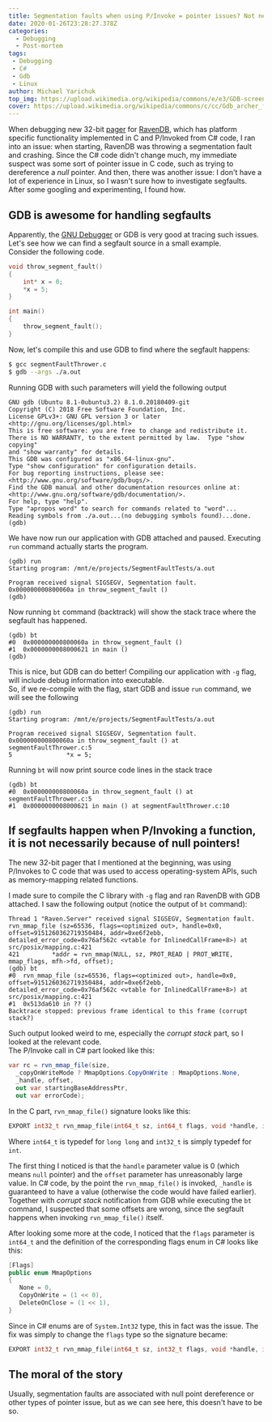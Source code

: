 ```yaml
---
title: Segmentation faults when using P/Invoke = pointer issues? Not necessarily
date: 2020-01-26T23:28:27.378Z
categories:
  - Debugging
  - Post-mortem
tags: 
 - Debugging 
 - C#
 - Gdb
 - Linux
author: Michael Yarichuk
top_img: https://upload.wikimedia.org/wikipedia/commons/e/e3/GDB-screenshot.gif
cover: https://upload.wikimedia.org/wikipedia/commons/c/cc/Gdb_archer_fish.svg
---
```

When debugging new 32-bit [pager](https://en.wikipedia.org/wiki/Paging) for [RavenDB](https://ravendb.net/), which has platform specific functionality implemented in C and P/Invoked from C# code, I ran into an issue: when starting, RavenDB was throwing a segmentation fault and crashing. Since the C# code didn't change much, my immediate suspect was some sort of pointer issue in C code, such as trying to dereference a *null* pointer. 
And then, there was another issue: I don't have a lot of experience in Linux, so I wasn't sure how to investigate segfaults. After some googling and experimenting, I found how.

## GDB is awesome for handling segfaults
Apparently, the [GNU Debugger](https://en.wikipedia.org/wiki/GNU_Debugger) or GDB is very good at tracing such issues. Let's see how we can find a segfault source in a small example.  
Consider the following code. 
```cpp
void throw_segment_fault()
{
	int* x = 0;
	*x = 5;
}

int main()
{
	throw_segment_fault();
}
```

Now, let's compile this and use GDB to find where the segfault happens:
```bash
$ gcc segmentFaultThrower.c
$ gdb --args ./a.out
```

Running GDB with such parameters will yield the following output
```gdb
GNU gdb (Ubuntu 8.1-0ubuntu3.2) 8.1.0.20180409-git
Copyright (C) 2018 Free Software Foundation, Inc.
License GPLv3+: GNU GPL version 3 or later <http://gnu.org/licenses/gpl.html>
This is free software: you are free to change and redistribute it.
There is NO WARRANTY, to the extent permitted by law.  Type "show copying"
and "show warranty" for details.
This GDB was configured as "x86_64-linux-gnu".
Type "show configuration" for configuration details.
For bug reporting instructions, please see:
<http://www.gnu.org/software/gdb/bugs/>.
Find the GDB manual and other documentation resources online at:
<http://www.gnu.org/software/gdb/documentation/>.
For help, type "help".
Type "apropos word" to search for commands related to "word"...
Reading symbols from ./a.out...(no debugging symbols found)...done.
(gdb)
```

We have now run our application with GDB attached and paused. Executing ``run`` command actually starts the program.
```gdb
(gdb) run
Starting program: /mnt/e/projects/SegmentFaultTests/a.out

Program received signal SIGSEGV, Segmentation fault.
0x000000000800060a in throw_segment_fault ()
(gdb)
```

Now running ``bt`` command (backtrack) will show the stack trace where the segfault has happened.
```gdb
(gdb) bt
#0  0x000000000800060a in throw_segment_fault ()
#1  0x0000000008000621 in main ()
(gdb)
```

This is nice, but GDB can do better! Compiling our application with ``-g`` flag, will include debug information into executable.  
So, if we re-compile with the flag, start GDB and issue ``run`` command, we will see the following
```gdb
(gdb) run
Starting program: /mnt/e/projects/SegmentFaultTests/a.out

Program received signal SIGSEGV, Segmentation fault.
0x000000000800060a in throw_segment_fault () at segmentFaultThrower.c:5
5               *x = 5;
```

Running ``bt`` will now print source code lines in the stack trace
```gdb
(gdb) bt
#0  0x000000000800060a in throw_segment_fault () at segmentFaultThrower.c:5
#1  0x0000000008000621 in main () at segmentFaultThrower.c:10
```

## If segfaults happen when P/Invoking a function, it is not necessarily because of null pointers! 
The new 32-bit pager that I mentioned at the beginning, was using P/Invokes to C code that was used to access operating-system APIs, such as memory-mapping related functions. 

I made sure to compile the C library with ``-g`` flag and ran RavenDB with GDB attached. I saw the following output (notice the output of ``bt`` command):
```gdb
Thread 1 "Raven.Server" received signal SIGSEGV, Segmentation fault.
rvn_mmap_file (sz=65536, flags=<optimized out>, handle=0x0, offset=9151260362719350484, addr=0xe6f2ebb, detailed_error_code=0x76af562c <vtable for InlinedCallFrame+8>) at src/posix/mapping.c:421
421         *addr = rvn_mmap(NULL, sz, PROT_READ | PROT_WRITE, mmap_flags, mfh->fd, offset);
(gdb) bt
#0  rvn_mmap_file (sz=65536, flags=<optimized out>, handle=0x0, offset=9151260362719350484, addr=0xe6f2ebb, detailed_error_code=0x76af562c <vtable for InlinedCallFrame+8>) at src/posix/mapping.c:421
#1  0x513da610 in ?? ()
Backtrace stopped: previous frame identical to this frame (corrupt stack?)
```
Such output looked weird to me, especially the *corrupt stack* part, so I looked at the relevant code.  
The P/Invoke call in C# part looked like this:
```cs
var rc = rvn_mmap_file(size, 
  _copyOnWriteMode ? MmapOptions.CopyOnWrite : MmapOptions.None, 
  _handle, offset, 
  out var startingBaseAddressPtr,
  out var errorCode);
```
In the C part, ``rvn_mmap_file()`` signature looks like this:
```cpp
EXPORT int32_t rvn_mmap_file(int64_t sz, int64_t flags, void *handle, int64_t offset, void **addr, int32_t *detailed_error_code)
```
Where ``int64_t`` is typedef for ``long long`` and ``int32_t`` is simply typedef for ``int``.  
  
The first thing I noticed is that the ``handle`` parameter value is 0 (which means ``null`` pointer) and the ``offset`` parameter has unreasonably large value. 
In C# code, by the point the ``rvn_mmap_file()`` is invoked, ``_handle`` is guaranteed to have a value (otherwise the code would have failed earlier). Together with *corrupt stack* notification from GDB while executing the ``bt`` command, I suspected that some offsets are wrong, since the segfault happens when invoking ``rvn_mmap_file()`` itself. 

After looking some more at the code, I noticed that the ``flags`` parameter is ``int64_t`` and the definition of the corresponding flags enum in C# looks like this:
```cs
[Flags]
public enum MmapOptions
{
   None = 0,
   CopyOnWrite = (1 << 0),
   DeleteOnClose = (1 << 1),
}
```
  
Since in C# enums are of ``System.Int32`` type, this in fact was the issue. The fix was simply to change the ``flags`` type so the signature became:
```cpp
EXPORT int32_t rvn_mmap_file(int64_t sz, int32_t flags, void *handle, int64_t offset, void **addr, int32_t *detailed_error_code)
```
  
## The moral of the story
Usually, segmentation faults are associated with null point dereference or other types of pointer issue, but as we can see here, this doesn't have to be so.